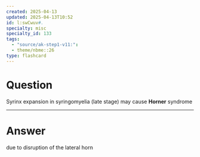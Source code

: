 ```yaml
---
created: 2025-04-13
updated: 2025-04-13T10:52
id: l:swCwuv#.
specialty: misc
specialty_id: 133
tags:
  - "source/ak-step1-v11:": 
  - theme/nbme::26
type: flashcard
---
```


# Question
Syrinx expansion in syringomyelia (late stage) may cause **Horner** syndrome

---

# Answer
due to disruption of the lateral horn